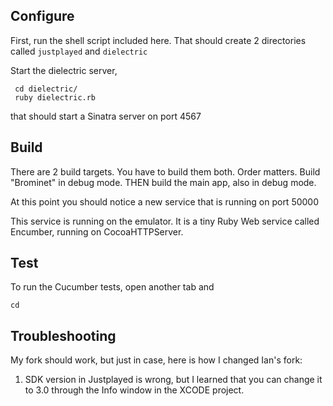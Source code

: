 ## Configure

First, run the shell script included here.  That should create 2 directories called `justplayed` and `dielectric`

Start the dielectric server,

     cd dielectric/
     ruby dielectric.rb

that should start a Sinatra server on port 4567

## Build

There are 2 build targets.  You have to build them both.  Order matters.
Build "Brominet" in debug mode.
THEN build the main app, also in debug mode.

At this point you should notice a new service that is running on port 50000

This service is running on the emulator.  It is a tiny Ruby Web service called Encumber, running on CocoaHTTPServer.

## Test

To run the Cucumber tests, open another tab and

    cd 

## Troubleshooting

My fork should work, but just in case, here is how I changed Ian's fork:

1. SDK version in Justplayed is wrong, but I learned that you can change it to 3.0 through the Info window in the XCODE project.